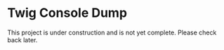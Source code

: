 # Twig Console Dump

This project is under construction and is not yet complete. Please check back later.